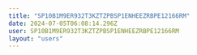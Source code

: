 ```yaml
---
title: "SP10B1M9ER932T3KZTZPBSP1ENHEEZRBPE12166RM"
date: 2024-07-05T06:08:14.296Z
user: SP10B1M9ER932T3KZTZPBSP1ENHEEZRBPE12166RM
layout: "users"
---
```

    